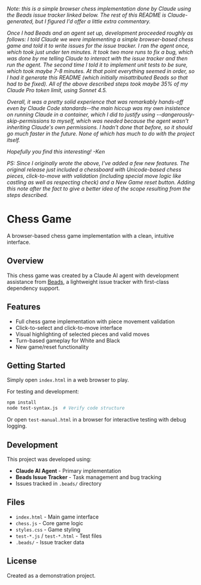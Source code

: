 *Note: this is a simple browser chess implementation done by Claude using the Beads issue tracker linked below. The rest of this README is Claude-generated, but I figured I'd offer a little extra commentary.*

*Once I had Beads and an agent set up, development proceeded roughly as follows: I told Claude we were implementing a simple browser-based chess game and told it to write issues for the issue tracker. I ran the agent once, which took just under ten minutes. It took two more runs to fix a bug, which was done by me telling Claude to interact with the issue tracker and then run the agent. The second time I told it to implement unit tests to be sure, which took maybe 7-8 minutes. At that point everything seemed in order, so I had it generate this README (which initially misattributed Beads so that had to be fixed). All of the above described steps took maybe 35% of my Claude Pro token limit, using Sonnet 4.5.*

*Overall, it was a pretty solid experience that was remarkably hands-off even by Claude Code standards--the main hiccup was my own insistence on running Claude in a container, which I did to justify using --dangerously-skip-permissions to myself, which was needed because the agent wasn't inheriting Claude's own permissions. I hadn't done that before, so it should go much faster in the future. None of which has much to do with the project itself.*

*Hopefully you find this interesting! -Ken*

*PS: Since I originally wrote the above, I've added a few new features. The original release just included a chessboard with Unicode-based chess pieces, click-to-move with validation (including special move logic like castling as well as respecting check) and a New Game reset button. Adding this note after the fact to give a better idea of the scope resulting from the steps described.*

# Chess Game

A browser-based chess game implementation with a clean, intuitive interface.

## Overview

This chess game was created by a Claude AI agent with development assistance from [Beads](https://github.com/steveyegge/beads), a lightweight issue tracker with first-class dependency support.

## Features

- Full chess game implementation with piece movement validation
- Click-to-select and click-to-move interface
- Visual highlighting of selected pieces and valid moves
- Turn-based gameplay for White and Black
- New game/reset functionality

## Getting Started

Simply open `index.html` in a web browser to play.

For testing and development:

```bash
npm install
node test-syntax.js  # Verify code structure
```

Or open `test-manual.html` in a browser for interactive testing with debug logging.

## Development

This project was developed using:
- **Claude AI Agent** - Primary implementation
- **Beads Issue Tracker** - Task management and bug tracking
- Issues tracked in `.beads/` directory

## Files

- `index.html` - Main game interface
- `chess.js` - Core game logic
- `styles.css` - Game styling
- `test-*.js` / `test-*.html` - Test files
- `.beads/` - Issue tracker data

## License

Created as a demonstration project.

